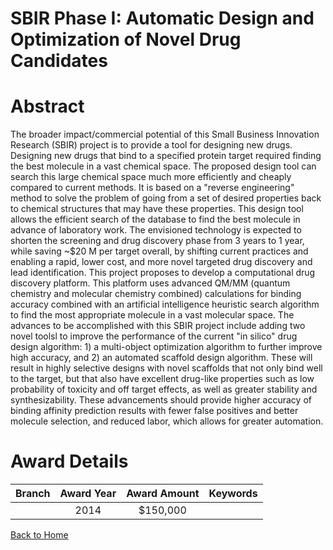 
SBIR Phase I: Automatic Design and Optimization of Novel Drug Candidates
========================================================================

# Abstract


The broader impact/commercial potential of this Small Business Innovation Research (SBIR) project is to provide a tool for designing new drugs. Designing new drugs that bind to a specified protein target required finding the best molecule in a vast chemical space. The proposed design tool can search this large chemical space much more efficiently and cheaply compared to current methods. It is based on a "reverse engineering" method to solve the problem of going from a set of desired properties back to chemical structures that may have these properties. This design tool allows the efficient search of the database to find the best molecule in advance of laboratory work. The envisioned technology is expected to shorten the screening and drug discovery phase from 3 years to 1 year, while saving ~$20 M per target overall, by shifting current practices and enabling a rapid, lower cost, and more novel targeted drug discovery and lead identification. This project proposes to develop a computational drug discovery platform. This platform uses advanced QM/MM (quantum chemistry and molecular chemistry combined) calculations for binding accuracy combined with an artificial intelligence heuristic search algorithm to find the most appropriate molecule in a vast molecular space. The advances to be accomplished with this SBIR project include adding two novel toolsl to improve the performance of the current "in silico" drug design algorithm: 1) a multi-object optimization algorithm to further improve high accuracy, and 2) an automated scaffold design algorithm. These will result in highly selective designs with novel scaffolds that not only bind well to the target, but that also have excellent drug-like properties such as low probability of toxicity and off target effects, as well as greater stability and synthesizability. These advancements should provide higher accuracy of binding affinity prediction results with fewer false positives and better molecule selection, and reduced labor, which allows for greater automation.  

# Award Details

|Branch|Award Year|Award Amount|Keywords|
| :---: | :---: | :---: | :---: |
||2014|$150,000||
  
  


[Back to Home](https://github.com/chrischow/dod_sbir_awards/JT/#157)